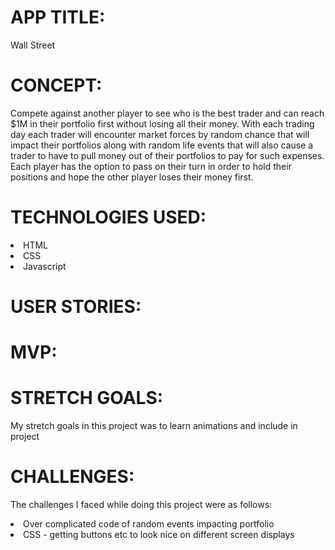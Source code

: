 # APP TITLE:
Wall Street

# CONCEPT:
Compete against another player to see who is the best trader and can reach $1M in their portfolio first without losing all their money. With each trading day each trader will encounter market forces by random chance that will impact their portfolios along with random life events that will also cause a trader to have to pull money out of their portfolios to pay for such expenses. Each player has the option to pass on their turn in order to hold their positions and hope the other player loses their money first. 

# TECHNOLOGIES USED:
<li> HTML
<li> CSS
<li> Javascript

# USER STORIES:

# MVP:

# STRETCH GOALS:
My stretch goals in this project was to learn animations and include in project

# CHALLENGES:
The challenges I faced while doing this project were as follows:
<li> Over complicated code of random events impacting portfolio
<li> CSS - getting buttons etc to look nice on different screen displays


